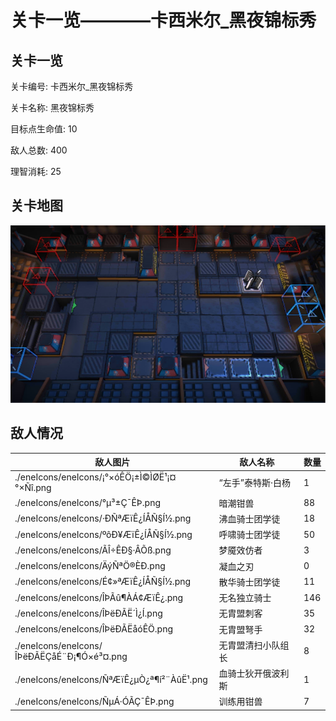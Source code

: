 # 关卡一览————卡西米尔_黑夜锦标秀


## 关卡一览

关卡编号: 卡西米尔_黑夜锦标秀

关卡名称: 黑夜锦标秀

目标点生命值: 10

敌人总数: 400

理智消耗: 25


## 关卡地图
![卡西米尔_黑夜锦标秀](./oprMap/卡西米尔_黑夜锦标秀.png)

## 敌人情况

| 敌人图片 | 敌人名称 | 数量  |
|---------|-----|-----|
| ./eneIcons/eneIcons/¡°×óÊÖ¡±Ì©ÌØË¹¡¤°×Ñî.png| “左手”泰特斯·白杨  |   1  |
| ./eneIcons/eneIcons/°µ³±Ç¯ÊÞ.png| 暗潮钳兽  |   88  |
| ./eneIcons/eneIcons/·ÐÑªÆïÊ¿ÍÅÑ§Í½.png| 沸血骑士团学徒  |   18  |
| ./eneIcons/eneIcons/ºôÐ¥ÆïÊ¿ÍÅÑ§Í½.png| 呼啸骑士团学徒  |   50  |
| ./eneIcons/eneIcons/ÃÎ÷ÊÐ§·ÂÕß.png| 梦魇效仿者  |   3  |
| ./eneIcons/eneIcons/ÄýÑªÖ®ÈÐ.png| 凝血之刃  |   0  |
| ./eneIcons/eneIcons/É¢»ªÆïÊ¿ÍÅÑ§Í½.png| 散华骑士团学徒  |   11  |
| ./eneIcons/eneIcons/ÎÞÃû¶ÀÁ¢ÆïÊ¿.png| 无名独立骑士  |   146  |
| ./eneIcons/eneIcons/ÎÞëÐÃË´Ì¿Í.png| 无胄盟刺客  |   35  |
| ./eneIcons/eneIcons/ÎÞëÐÃËåóÊÖ.png| 无胄盟弩手  |   32  |
| ./eneIcons/eneIcons/ÎÞëÐÃËÇåÉ¨Ð¡¶Ó×é³¤.png| 无胄盟清扫小队组长  |   8  |
| ./eneIcons/eneIcons/ÑªÆïÊ¿µÒ¿ª¶í²¨ÀûË¹.png| 血骑士狄开俄波利斯  |   1  |
| ./eneIcons/eneIcons/ÑµÁ·ÓÃÇ¯ÊÞ.png| 训练用钳兽  |   7  |

